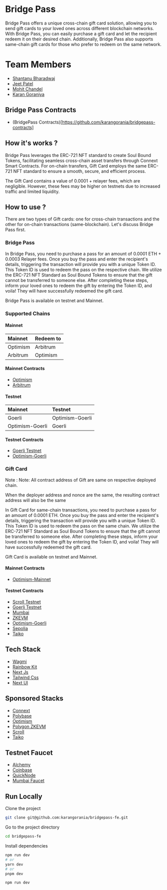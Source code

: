 # Bridge Pass

Bridge Pass offers a unique cross-chain gift card solution, allowing you to send gift cards to your loved ones across different blockchain networks. With Bridge Pass, you can easily purchase a gift card and let the recipient redeem it on their desired chain. Additionally, Bridge Pass also supports same-chain gift cards for those who prefer to redeem on the same network.

# Team Members

- [Shantanu Bharadwaj](https://github.com/itsshantanu)
- [Jeet Patel](https://github.com/jeet-patel313)
- [Mohit Chandel](https://github.com/mohitchandel)
- [Karan Goraniya](https://github.com/karangorania)

## Bridge Pass Contracts

- (BridgePass Contracts)[https://github.com/karangorania/bridgepass-contracts]

## How it's works ?

Bridge Pass leverages the ERC-721 NFT standard to create Soul Bound Tokens, facilitating seamless cross-chain asset transfers through Connext Smart Contracts. For on-chain transfers, Gift Card employs the same ERC-721 NFT standard to ensure a smooth, secure, and efficient process.​

The Gift Card contains a value of 0.0001 + relayer fees, which are negligible. However, these fees may be higher on testnets due to increased traffic and limited liquidity.​

## How to use ?

There are two types of Gift cards: one for cross-chain transactions and the other for on-chain transactions (same-blockchain). Let's discuss Bridge Pass first.

### Bridge Pass

In Bridge Pass, you need to purchase a pass for an amount of 0.0001 ETH + 0.0003 Relayer fees. Once you buy the pass and enter the recipient's details, triggering the transaction will provide you with a unique Token ID. This Token ID is used to redeem the pass on the respective chain. We utilize the ERC-721 NFT Standard as Soul Bound Tokens to ensure that the gift cannot be transferred to someone else. After completing these steps, inform your loved ones to redeem the gift by entering the Token ID, and voila! They will have successfully redeemed the gift card.

Bridge Pass is available on testnet and Mainnet.

### Supported Chains

#### Mainnet

| Mainnet  | Redeem to |
| :------- | :-------- |
| Optimism | Arbitrum  |
| Arbitrum | Optimism  |

#### Mainnet Contracts

- [Optimism](https://optimistic.etherscan.io/address/0x463e6d4993d30D9f2987a4C53d4E4a18DE195586)
- [Arbitrum](https://arbiscan.io/address/0x7bFDe3c8a9444882FbEB20e7CB2c992925102792)

#### Testnet

| Mainnet         | Testnet         |
| :-------------- | :-------------- |
| Goerli          | Optimism-Goerli |
| Optimism-Goerli | Goerli          |

#### Testnet Contracts

- [Goerli Testnet](https://goerli.etherscan.io/address/0x71Ad2386c3C7c94B5D3967dCD4d9748a0AaFf9dB)
- [Optimism-Goerli](https://goerli-optimism.etherscan.io/address/0x6C8AA605436c1846fCFEB0171f8e7274967E44e2)

### Gift Card

Note : Note: All contract address of Gift are same on respective deployed chain.​

When the deployer address and nonce are the same, the resulting contract address will also be the same​

In Gift Card for same-chain transactions, you need to purchase a pass for an amount of 0.0001 ETH. Once you buy the pass and enter the recipient's details, triggering the transaction will provide you with a unique Token ID. This Token ID is used to redeem the pass on the same chain. We utilize the ERC-721 NFT Standard as Soul Bound Tokens to ensure that the gift cannot be transferred to someone else. After completing these steps, inform your loved ones to redeem the gift by entering the Token ID, and voila! They will have successfully redeemed the gift card.

Gift Card is available on testnet and Mainnet.

#### Mainnet Contracts

- [Optimism-Mainnet](https://optimistic.etherscan.io/address/0x7bFDe3c8a9444882FbEB20e7CB2c992925102792)

#### Testnet Contracts

- [Scroll Testnet](https://blockscout.scroll.io/address/0x7bFDe3c8a9444882FbEB20e7CB2c992925102792)
- [Goerli Testnet](https://goerli.etherscan.io/address/0x7bFDe3c8a9444882FbEB20e7CB2c992925102792)
- [Mumbai](https://mumbai.polygonscan.com/address/0x7bFDe3c8a9444882FbEB20e7CB2c992925102792)
- [ZKEVM](https://testnet-zkevm.polygonscan.com/address/0x7bFDe3c8a9444882FbEB20e7CB2c992925102792)
- [Optimism-Goerli](https://goerli-optimism.etherscan.io/address/0x7bFDe3c8a9444882FbEB20e7CB2c992925102792)
- [Sepolia](https://sepolia.etherscan.io/address/0x7bFDe3c8a9444882FbEB20e7CB2c992925102792)
- [Taiko](https://explorer.a2.taiko.xyz/tx/0x1e5edf5ad38efdcd438759b49d53c15ec5af2698aa9caa224d7693c5019a7e28)

## Tech Stack

- [Wagmi](https://wagmi.sh/)
- [Rainbow Kit](https://rainbowkit.com/)
- [Next Js](https://nextjs.org/)
- [Tailwind Css](https://tailwindcss.com/)
- [Next UI](https://nextui.org/)

## Sponsored Stacks

- [Connext](https://www.connext.network/)
- [Polybase](https://polybase.xyz/)
- [Optimism](https://www.optimism.io/)
- [Polygon ZKEVM](https://polygon.technology/polygon-zkevm)
- [Scroll](https://scroll.io/)
- [Taiko](https://taiko.xyz/)

## Testnet Faucet

- [Alchemy](https://sepoliafaucet.com/)
- [Coinbase](https://coinbase.com/faucets)
- [QuickNode](https://faucet.quicknode.com/drip)
- [Mumbai Faucet](https://mumbaifaucet.com/)

## Run Locally

Clone the project

```bash
git clone git@github.com:karangorania/bridgepass-fe.git
```

Go to the project directory

```bash
cd bridgepass-fe
```

Install dependencies

```bash
npm run dev
# or
yarn dev
# or
pnpm dev
```

```bash
npm run dev
```
